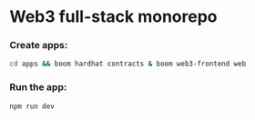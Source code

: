 # Web3 full-stack monorepo

### Create apps:
```bash
cd apps && boom hardhat contracts & boom web3-frontend web
```

### Run the app:
```
npm run dev
```
